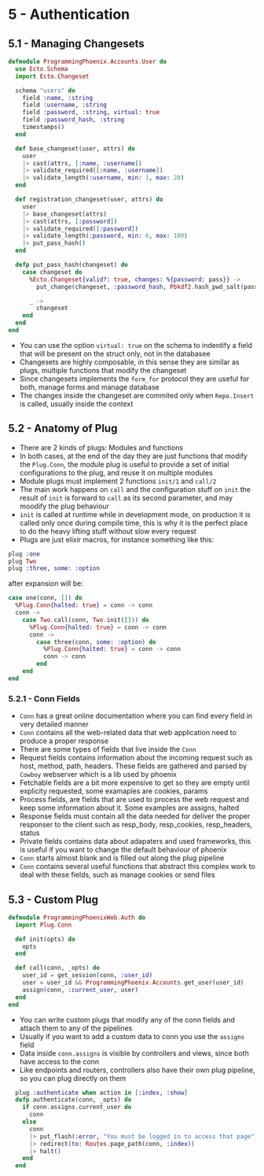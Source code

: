 # 5 - Authentication

## 5.1 - Managing Changesets

```elixir
defmodule ProgrammingPhoenix.Accounts.User do
  use Ecto.Schema
  import Ecto.Changeset

  schema "users" do
    field :name, :string
    field :username, :string
    field :password, :string, virtual: true
    field :password_hash, :string
    timestamps()
  end

  def base_changeset(user, attrs) do
    user
    |> cast(attrs, [:name, :username])
    |> validate_required([:name, :username])
    |> validate_length(:username, min: 1, max: 20)
  end

  def registration_changeset(user, attrs) do
    user
    |> base_changeset(attrs)
    |> cast(attrs, [:password])
    |> validate_required([:password])
    |> validate_length(:password, min: 6, max: 100)
    |> put_pass_hash()
  end

  defp put_pass_hash(changeset) do
    case changeset do
      %Ecto.Changeset{valid?: true, changes: %{password: pass}} ->
        put_change(changeset, :password_hash, Pbkdf2.hash_pwd_salt(pass))

      _ ->
        changeset
    end
  end
end
```

- You can use the option `virtual: true` on the schema to indentify a field that will be present on the struct only, not in the databasee
- Changesets are highly composable, in this sense they are similar as plugs, multiple functions that modify the changeset
- Since changesets implements the `form_for` protocol they are useful for both, manage forms and manage database
- The changes inside the changeset are commited only when `Repo.Insert` is called, usually inside the context

## 5.2 - Anatomy of Plug

- There are 2 kinds of plugs: Modules and functions
- In both cases, at the end of the day they are just functions that modify the `Plug.Conn`, the module plug is useful to provide a set of initial configurations to the plug, and reuse it on multiple modules
- Module plugs must implement 2 functions `init/1` and `call/2`
- The main work happens on `call` and the configuration stuff on `init` the result of `init` is forward to `call` as its second parameter, and may moodify the plug behaviour
- `init` is called at runtime while in development mode, on production it is called only once during compile time, this is why it is the perfect place to do the heavy lifting stuff without slow every request
- Plugs are just elixir macros, for instance something like this:

```elixir
plug :one
plug Two
plug :three, some: :option
```

after expansion will be:

```elixir
case one(conn, []) do
  %Plug.Conn{halted: true} = conn -> conn
  conn ->
    case Two.call(conn, Two.init([])) do
      %Plug.Conn{halted: true} = conn -> conn
      conn ->
        case three(conn, some: :option) do
          %Plug.Conn{halted: true} = conn -> conn
          conn -> conn
        end
    end
end
```

### 5.2.1 - Conn Fields

- `Conn` has a great online documentation where you can find every field in very detailed manner
- `Conn` contains all the web-related data that web application need to produce a proper response
- There are some types of fields that live inside the `Conn`
- Request fields contains information about the incoming request such as host, method, path, headers. These fields are gathered and parsed by `Cowboy` webserver which is a lib used by phoenix
- Fetchable fields are a bit more expensive to get so they are empty until explicity requested, some examaples are cookies, params
- Process fields, are fields that are used to process the web request and keep some information about it. Some examples are assigns, halted
- Response fields must contain all the data needed for deliver the proper responser to the client such as resp_body, resp_cookies, resp_headers, status
- Private fields contains data about adapaters and used frameworks, this is useful if you want to change the default behaviour of phoenix
- `Conn` starts almost blank and is filled out along the plug pipeline
- `Conn` contains several useful functions that abstract this complex work to deal with these fields, such as manage cookies or send files

## 5.3 - Custom Plug

```elixir
defmodule ProgrammingPhoenixWeb.Auth do
  import Plug.Conn

  def init(opts) do
    opts
  end

  def call(conn, _opts) do
    user_id = get_session(conn, :user_id)
    user = user_id && ProgrammingPhoenix.Accounts.get_user(user_id)
    assign(conn, :current_user, user)
  end
end
```

- You can write custom plugs that modify any of the conn fields and attach them to any of the pipelines
- Usually if you want to add a custom data to conn you use the `assigns` field
- Data inside `conn.assigns` is visible by controllers and views, since both have access to the conn
- Like endpoints and routers, controllers also have their own plug pipeline, so you can plug directly on them

```elixir
  plug :authenticate when action in [:index, :show]
  defp authenticate(conn, _opts) do
    if conn.assigns.current_user do
      conn
    else
      conn
      |> put_flash(:error, "You must be logged in to access that page")
      |> redirect(to: Routes.page_path(conn, :index))
      |> halt()
    end
  end
```
